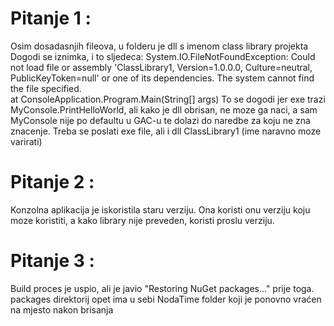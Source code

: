 # Pitanje 1 :
Osim dosadasnjih fileova, u folderu je dll s imenom class library projekta
Dogodi se iznimka, i to sljedeca: System.IO.FileNotFoundException: Could not load file or assembly 'ClassLibrary1, Version=1.0.0.0, Culture=neutral, PublicKeyToken=null' or one of its dependencies. The system cannot find the file specified.    
 at ConsoleApplication.Program.Main(String[] args)
To se dogodi jer exe trazi MyConsole.PrintHelloWorld, ali kako je dll obrisan, ne moze ga naci, a sam MyConsole nije po defaultu u GAC-u te dolazi do naredbe za koju ne zna znacenje.
Treba se poslati exe file, ali i dll ClassLibrary1 (ime naravno moze varirati)

 
# Pitanje 2 :
Konzolna aplikacija je iskoristila staru verziju. Ona koristi onu verziju koju moze koristiti, a kako library nije preveden, koristi proslu verziju.

# Pitanje 3 :
Build proces je uspio, ali je javio "Restoring NuGet packages..." prije toga.
packages direktorij opet ima u sebi NodaTime folder koji je ponovno vraćen na mjesto nakon brisanja

